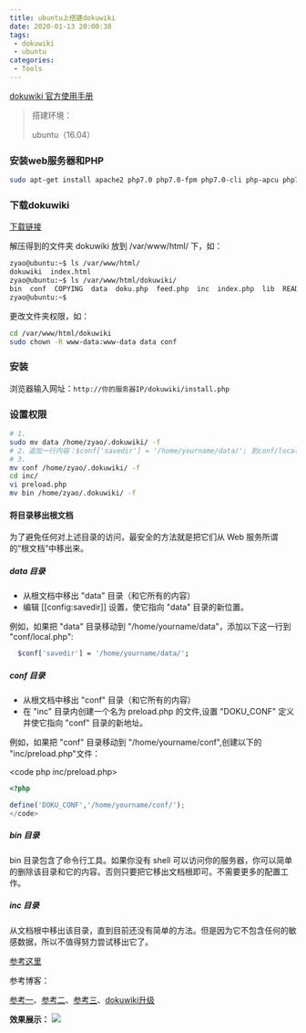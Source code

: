 ```yaml
---
title: ubuntu上搭建dokuwiki
date: 2020-01-13 20:00:38
tags:
 - dokuwiki
 - ubuntu
categories:
 - Tools
---
```


[dokuwiki 官方使用手册](https://www.dokuwiki.org/manual)

> 搭建环境：
>
> ubuntu（16.04）


### 安装web服务器和PHP

```bash
sudo apt-get install apache2 php7.0 php7.0-fpm php7.0-cli php-apcu php7.0-gd php7.0-xml php7.0-curl php7.0-json php7.0-mcrypt php7.0-cgi libapache2-mod-php7.0 php-patchwork-utf8
```

### 下载dokuwiki

[下载链接](https://www.dokuwiki.org/dokuwiki)

解压得到的文件夹 dokuwiki 放到 /var/www/html/ 下，如：

```bash
zyao@ubuntu:~$ ls /var/www/html/
dokuwiki  index.html
zyao@ubuntu:~$ ls /var/www/html/dokuwiki/
bin  conf  COPYING  data  doku.php  feed.php  inc  index.php  lib  README  vendor  VERSION
zyao@ubuntu:~$
```

更改文件夹权限，如：

```bash
cd /var/www/html/dokuwiki
sudo chown -R www-data:www-data data conf
```

### 安装
浏览器输入网址：`http://你的服务器IP/dokuwiki/install.php`


### 设置权限

```bash
# 1、
sudo mv data /home/zyao/.dokuwiki/ -f
# 2、追加一行内容：$conf['savedir'] = '/home/yourname/data/'; 到conf/local.php
# 3、
mv conf /home/zyao/.dokuwiki/ -f
cd inc/
vi preload.php
mv bin /home/zyao/.dokuwiki/ -f
```


#### 将目录移出根文档

为了避免任何对上述目录的访问，最安全的方法就是把它们从 Web 服务所谓的“根文档”中移出来。

##### data 目录

- 从根文档中移出 "data" 目录（和它所有的内容）
- 编辑 [[config:savedir]] 设置，使它指向 "data" 目录的新位置。

例如，如果把 "data" 目录移动到 "/home/yourname/data"，添加以下这一行到 "conf/local.php":

```bash
  $conf['savedir'] = '/home/yourname/data/';
```

##### conf 目录

- 从根文档中移出 "conf" 目录（和它所有的内容）
- 在 "inc" 目录内创建一个名为 preload.php 的文件,设置 "DOKU_CONF" 定义并使它指向 "conf" 目录的新地址。

例如，如果把 "conf" 目录移动到 "/home/yourname/conf",创建以下的 "inc/preload.php"文件：

<code php inc/preload.php>
```php
<?php

define('DOKU_CONF','/home/yourname/conf/');
</code>
```
##### bin 目录

bin 目录包含了命令行工具。如果你没有 shell 可以访问你的服务器，你可以简单的删除该目录和它的内容。否则只要把它移出文档根即可。不需要更多的配置工作。

##### inc 目录

从文档根中移出该目录，直到目前还没有简单的方法。但是因为它不包含任何的敏感数据，所以不值得努力尝试移出它了。


[参考这里](https://www.dokuwiki.org/start?id=zh:security)



参考博客：

[参考一](https://blog.csdn.net/wszll_Alex/article/details/80250249)、[参考二](https://linux.cn/article-8178-1.html)、[参考三](https://my.oschina.net/xiangxw/blog/36233)、[dokuwiki升级](https://blog.csdn.net/boyStray/article/details/77113945)



**效果展示：**
![](https://gitee.com/zhangyaaoo/blogpics/raw/master/misc/2019-10-15_152955-dokuwiki-mainpage.png)

